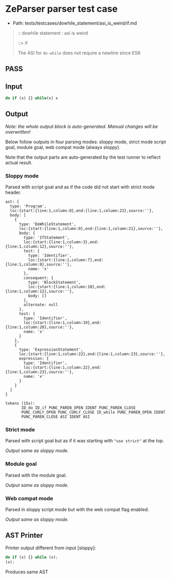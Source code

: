 # ZeParser parser test case

- Path: tests/testcases/dowhile_statement/asi_is_weird/if.md

> :: dowhile statement : asi is weird
>
> ::> if
>
> The ASI for `do-while` does not require a newline since ES6

## PASS

## Input

`````js
do if (x) {} while(x) x
`````

## Output

_Note: the whole output block is auto-generated. Manual changes will be overwritten!_

Below follow outputs in four parsing modes: sloppy mode, strict mode script goal, module goal, web compat mode (always sloppy).

Note that the output parts are auto-generated by the test runner to reflect actual result.

### Sloppy mode

Parsed with script goal and as if the code did not start with strict mode header.

`````
ast: {
  type: 'Program',
  loc:{start:{line:1,column:0},end:{line:1,column:23},source:''},
  body: [
    {
      type: 'DoWhileStatement',
      loc:{start:{line:1,column:0},end:{line:1,column:21},source:''},
      body: {
        type: 'IfStatement',
        loc:{start:{line:1,column:3},end:{line:1,column:12},source:''},
        test: {
          type: 'Identifier',
          loc:{start:{line:1,column:7},end:{line:1,column:8},source:''},
          name: 'x'
        },
        consequent: {
          type: 'BlockStatement',
          loc:{start:{line:1,column:10},end:{line:1,column:12},source:''},
          body: []
        },
        alternate: null
      },
      test: {
        type: 'Identifier',
        loc:{start:{line:1,column:19},end:{line:1,column:20},source:''},
        name: 'x'
      }
    },
    {
      type: 'ExpressionStatement',
      loc:{start:{line:1,column:22},end:{line:1,column:23},source:''},
      expression: {
        type: 'Identifier',
        loc:{start:{line:1,column:22},end:{line:1,column:23},source:''},
        name: 'x'
      }
    }
  ]
}

tokens (15x):
       ID_do ID_if PUNC_PAREN_OPEN IDENT PUNC_PAREN_CLOSE
       PUNC_CURLY_OPEN PUNC_CURLY_CLOSE ID_while PUNC_PAREN_OPEN IDENT
       PUNC_PAREN_CLOSE ASI IDENT ASI
`````

### Strict mode

Parsed with script goal but as if it was starting with `"use strict"` at the top.

_Output same as sloppy mode._

### Module goal

Parsed with the module goal.

_Output same as sloppy mode._

### Web compat mode

Parsed in sloppy script mode but with the web compat flag enabled.

_Output same as sloppy mode._

## AST Printer

Printer output different from input [sloppy]:

````js
do if (x) {} while (x);
(x);
````

Produces same AST
